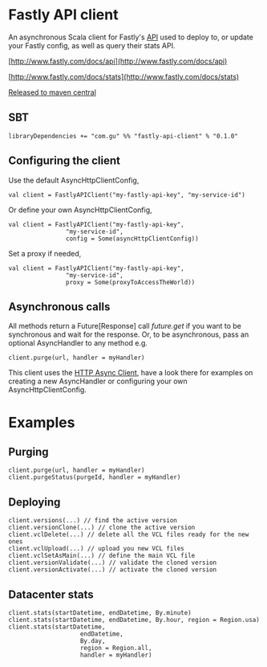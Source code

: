 Fastly API client
=================

An asynchronous Scala client for Fastly's [API](http://www.fastly.com/docs/api) used to deploy to, or update your Fastly config, as well as query their stats API.

[http://www.fastly.com/docs/api](http://www.fastly.com/docs/api)

[http://www.fastly.com/docs/stats](http://www.fastly.com/docs/stats)

[Released to maven central](http://search.maven.org/#browse|948553587)

SBT
---

    libraryDependencies += "com.gu" %% "fastly-api-client" % "0.1.0"


Configuring the client
----------------------

Use the default AsyncHttpClientConfig,

    val client = FastlyAPIClient("my-fastly-api-key", "my-service-id")

Or define your own AsyncHttpClientConfig,

    val client = FastlyAPIClient("my-fastly-api-key",
                    "my-service-id",
                    config = Some(asyncHttpClientConfig))

Set a proxy if needed,

    val client = FastlyAPIClient("my-fastly-api-key",
                    "my-service-id",
                    proxy = Some(proxyToAccessTheWorld))

Asynchronous calls
------------------

All methods return a Future[Response] call *future.get* if you want to be synchronous and wait for the response.
Or, to be asynchronous, pass an optional AsyncHandler to any method e.g.

    client.purge(url, handler = myHandler)

This client uses the [HTTP Async Client](https://github.com/AsyncHttpClient/async-http-client), have a look there for examples on creating a new AsyncHandler or configuring your own AsyncHttpClientConfig.

Examples
========

Purging
-------
    client.purge(url, handler = myHandler)
    client.purgeStatus(purgeId, handler = myHandler)

Deploying
---------

    client.versions(...) // find the active version
    client.versionClone(...) // clone the active version
    client.vclDelete(...) // delete all the VCL files ready for the new ones
    client.vclUpload(...) // upload you new VCL files
    client.vclSetAsMain(...) // define the main VCL file
    client.versionValidate(...) // validate the cloned version
    client.versionActivate(...) // activate the cloned version

Datacenter stats
----------------
    client.stats(startDatetime, endDatetime, By.minute)
    client.stats(startDatetime, endDatetime, By.hour, region = Region.usa)
    client.stats(startDatetime,
                        endDatetime,
                        By.day,
                        region = Region.all,
                        handler = myHandler)
